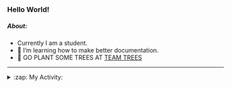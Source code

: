 ### Hello World!

##### About:
- Currently I am a student.
- 🌱 I’m learning how to make better documentation.
- 🌱 GO PLANT SOME TREES AT [TEAM TREES](https://teamtrees.org/)

---
<details>
  <summary>:zap: My Activity:</summary>
  
<!--START_SECTION:waka-->
![Code Time](http://img.shields.io/badge/Code%20Time-1%2C164%20hrs%208%20mins-blue)

**I'm a Night 🦉** 

```text
🌞 Morning                1898 commits        ███░░░░░░░░░░░░░░░░░░░░░░   10.12 % 
🌆 Daytime                6374 commits        ████████░░░░░░░░░░░░░░░░░   33.97 % 
🌃 Evening                5351 commits        ███████░░░░░░░░░░░░░░░░░░   28.52 % 
🌙 Night                  5140 commits        ███████░░░░░░░░░░░░░░░░░░   27.39 % 
```
📅 **I'm Most Productive on Wednesday** 

```text
Monday                   2653 commits        ████░░░░░░░░░░░░░░░░░░░░░   14.14 % 
Tuesday                  2573 commits        ███░░░░░░░░░░░░░░░░░░░░░░   13.71 % 
Wednesday                4381 commits        ██████░░░░░░░░░░░░░░░░░░░   23.35 % 
Thursday                 2423 commits        ███░░░░░░░░░░░░░░░░░░░░░░   12.91 % 
Friday                   1938 commits        ███░░░░░░░░░░░░░░░░░░░░░░   10.33 % 
Saturday                 1642 commits        ██░░░░░░░░░░░░░░░░░░░░░░░   08.75 % 
Sunday                   3153 commits        ████░░░░░░░░░░░░░░░░░░░░░   16.80 % 
```


📊 **This Week I Spent My Time On** 

```text
🔥 Editors: 
IntelliJ                 3 hrs 51 mins       █████████████████████████   100.00 % 

🐱‍💻 Projects: 
intro                    3 hrs 47 mins       █████████████████████████   98.40 % 
Unknown Project          3 mins              ░░░░░░░░░░░░░░░░░░░░░░░░░   01.32 % 
android-demo             0 secs              ░░░░░░░░░░░░░░░░░░░░░░░░░   00.29 % 
```


 Last Updated on 19/08/2023 12:10:45 UTC
<!--END_SECTION:waka-->
</details>
